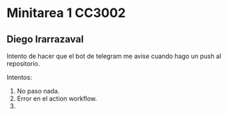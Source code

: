 # Minitarea 1 CC3002
## Diego Irarrazaval

Intento de hacer que el bot de telegram me avise cuando 
hago un push al repositorio.

Intentos:
1. No paso nada.
2. Error en el action workflow. 
3. 